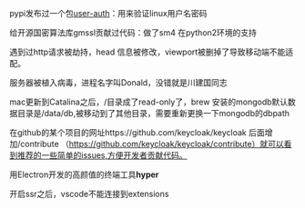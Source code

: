 pypi发布过一个包[user-auth](https://github.com/William-ZXS/user-auth)：用来验证linux用户名密码

给开源国密算法库gmssl贡献过代码：做了sm4  在python2环境的支持



遇到过http请求被劫持，head 信息被修改，viewport被删掉了导致移动端不能适配。

服务器被植入病毒，进程名字叫Donald，没错就是川建国同志



mac更新到Catalina之后，/目录成了read-only了，brew 安装的mongodb默认数据目录是/data/db,被移动到了其他目录，需要重新更换一下mongodb的dbpath



在github的某个项目的网址https://github.com/keycloak/keycloak  后面增加/contribute （https://github.com/keycloak/keycloak/contribute）就可以看到推荐的一些简单的issues,方便开发者贡献代码。



用Electron开发的高颜值的终端工具**hyper**



开启ssr之后，vscode不能连接到extensions

